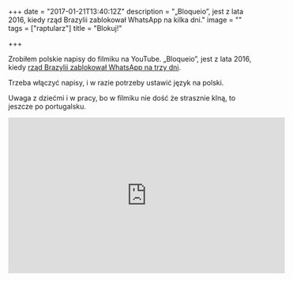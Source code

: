 +++
date = "2017-01-21T13:40:12Z"
description = "„Bloqueio”, jest z lata 2016, kiedy rząd Brazylii zablokował WhatsApp na kilka dni."
image = ""
tags = ["raptularz"]
title = "Blokuj!"

+++

Zrobiłem polskie napisy do filmiku na YouTube.  „Bloqueio”, jest z lata 2016,
kiedy [rząd Brazylii zablokował WhatsApp na trzy dni][1].

[1]: http://wiadomosci.onet.pl/swiat/brazylia-sad-nakazal-48-godzinna-blokade-aplikacji-whatsapp/559s2y

Trzeba włączyć napisy, i w razie potrzeby ustawić język na polski.

Uwaga z dziećmi i w pracy, bo w filmiku nie dość że strasznie klną, to jeszcze
po portugalsku.

<iframe width="560" height="315" src="https://www.youtube.com/embed/sLPBSSXcLqk" frameborder="0" allowfullscreen></iframe>
<!--more-->
